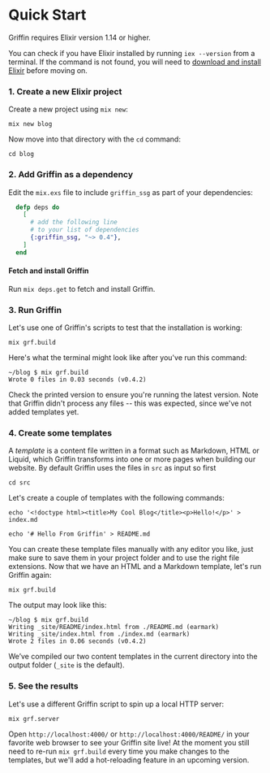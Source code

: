 # Quick Start

Griffin requires Elixir version 1.14 or higher.

You can check if you have Elixir installed by running `iex --version` from a terminal. If the command is not found, you will need to [download and install Elixir](https://elixir-lang.org/install.html) before moving on.

<!-- TODO record screencast building a simple website and put it here -->

### 1. Create a new Elixir project

Create a new project using `mix new`:

```console
mix new blog
```

Now move into that directory with the `cd` command:

```console
cd blog
```

### 2. Add Griffin as a dependency

Edit the `mix.exs` file to include `griffin_ssg` as part of your dependencies:

```elixir
  defp deps do
    [
      # add the following line
      # to your list of dependencies
      {:griffin_ssg, "~> 0.4"},
    ]
  end
```

#### Fetch and install Griffin

Run `mix deps.get` to fetch and install Griffin.

### 3. Run Griffin

Let's use one of Griffin's scripts to test that the installation is working:

```console
mix grf.build
```

Here's what the terminal might look like after you've run this command:

```console
~/blog $ mix grf.build
Wrote 0 files in 0.03 seconds (v0.4.2)
```

Check the printed version to ensure you're running the latest version. Note that Griffin didn't process any files -- this was expected, since we've not added templates yet.

### 4. Create some templates

A _template_ is a content file written in a format such as Markdown, HTML or Liquid, which Griffin transforms into one or more pages when building our website. By default Griffin uses the files in `src` as input so first

```console
cd src
```

Let's create a couple of templates with the following commands:

```console
echo '<!doctype html><title>My Cool Blog</title><p>Hello!</p>' > index.md
```

```console
echo '# Hello From Griffin' > README.md
```

You can create these template files manually with any editor you like, just make sure to save them in your project folder and to use the right file extensions.
Now that we have an HTML and a Markdown template, let's run Griffin again:

```console
mix grf.build
```

The output may look like this:

```console
~/blog $ mix grf.build
Writing _site/README/index.html from ./README.md (earmark)
Writing _site/index.html from ./index.md (earmark)
Wrote 2 files in 0.06 seconds (v0.4.2)
```

We’ve compiled our two content templates in the current directory into the output folder (`_site` is the default).

### 5. See the results

Let's use a different Griffin script to spin up a local HTTP server:

```console
mix grf.server
```

Open `http://localhost:4000/` or `http://localhost:4000/README/` in your favorite web browser to see your Griffin site live! At the moment you still need to re-run `mix grf.build` every time you make changes to the templates, but we'll add a hot-reloading feature in an upcoming version.
